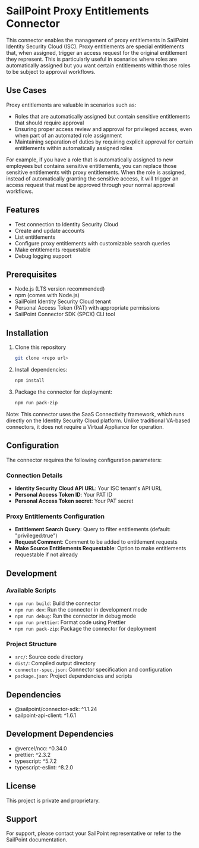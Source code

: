 # SailPoint Proxy Entitlements Connector

This connector enables the management of proxy entitlements in SailPoint Identity Security Cloud (ISC). Proxy entitlements are special entitlements that, when assigned, trigger an access request for the original entitlement they represent. This is particularly useful in scenarios where roles are automatically assigned but you want certain entitlements within those roles to be subject to approval workflows.

## Use Cases

Proxy entitlements are valuable in scenarios such as:

-   Roles that are automatically assigned but contain sensitive entitlements that should require approval
-   Ensuring proper access review and approval for privileged access, even when part of an automated role assignment
-   Maintaining separation of duties by requiring explicit approval for certain entitlements within automatically assigned roles

For example, if you have a role that is automatically assigned to new employees but contains sensitive entitlements, you can replace those sensitive entitlements with proxy entitlements. When the role is assigned, instead of automatically granting the sensitive access, it will trigger an access request that must be approved through your normal approval workflows.

## Features

-   Test connection to Identity Security Cloud
-   Create and update accounts
-   List entitlements
-   Configure proxy entitlements with customizable search queries
-   Make entitlements requestable
-   Debug logging support

## Prerequisites

-   Node.js (LTS version recommended)
-   npm (comes with Node.js)
-   SailPoint Identity Security Cloud tenant
-   Personal Access Token (PAT) with appropriate permissions
-   SailPoint Connector SDK (SPCX) CLI tool

## Installation

1.  Clone this repository

    ```bash
    git clone <repo url>
    ```

2.  Install dependencies:

    ```bash
    npm install
    ```

3.  Package the connector for deployment:

    ```bash
    npm run pack-zip
    ```

Note: This connector uses the SaaS Connectivity framework, which runs directly on the Identity Security Cloud platform. Unlike traditional VA-based connectors, it does not require a Virtual Appliance for operation.

## Configuration

The connector requires the following configuration parameters:

### Connection Details

-   **Identity Security Cloud API URL**: Your ISC tenant's API URL
-   **Personal Access Token ID**: Your PAT ID
-   **Personal Access Token secret**: Your PAT secret

### Proxy Entitlements Configuration

-   **Entitlement Search Query**: Query to filter entitlements (default: "privileged:true")
-   **Request Comment**: Comment to be added to entitlement requests
-   **Make Source Entitlements Requestable**: Option to make entitlements requestable if not already

## Development

### Available Scripts

-   `npm run build`: Build the connector
-   `npm run dev`: Run the connector in development mode
-   `npm run debug`: Run the connector in debug mode
-   `npm run prettier`: Format code using Prettier
-   `npm run pack-zip`: Package the connector for deployment

### Project Structure

-   `src/`: Source code directory
-   `dist/`: Compiled output directory
-   `connector-spec.json`: Connector specification and configuration
-   `package.json`: Project dependencies and scripts

## Dependencies

-   @sailpoint/connector-sdk: ^1.1.24
-   sailpoint-api-client: ^1.6.1

## Development Dependencies

-   @vercel/ncc: ^0.34.0
-   prettier: ^2.3.2
-   typescript: ^5.7.2
-   typescript-eslint: ^8.2.0

## License

This project is private and proprietary.

## Support

For support, please contact your SailPoint representative or refer to the SailPoint documentation.
